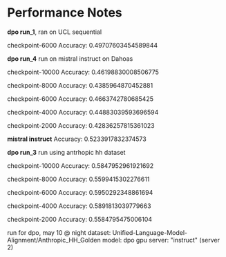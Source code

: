 # Performance Notes

**dpo run_1**, ran on UCL sequential 

checkpoint-6000
Accuracy: 0.49707603454589844

**dpo run_4** run on mistral instruct on Dahoas

checkpoint-10000
Accuracy: 0.46198830008506775

checkpoint-8000
Accuracy: 0.4385964870452881

checkpoint-6000
Accuracy: 0.4663742780685425

checkpoint-4000
Accuracy: 0.44883039593696594

checkpoint-2000
Accuracy: 0.42836257815361023


**mistral instruct**
Accuracy: 0.5233917832374573


**dpo run_3** run using antrhopic hh dataset 

checkpoint-10000
Accuracy: 0.5847952961921692

checkpoint-8000
Accuracy: 0.5599415302276611

checkpoint-6000
Accuracy: 0.5950292348861694

checkpoint-4000
Accuracy: 0.5891813039779663

checkpoint-2000
Accuracy: 0.5584795475006104


run for dpo, may 10 @ night 
dataset: Unified-Language-Model-Alignment/Anthropic_HH_Golden
model: dpo
gpu server: "instruct" (server 2)